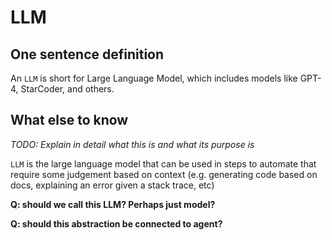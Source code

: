 # LLM

## One sentence definition

An `LLM` is short for Large Language Model, which includes models like GPT-4, StarCoder, and others.

## What else to know


*TODO: Explain in detail what this is and what its purpose is*

`LLM` is the large language model that can be used in steps to automate that require some judgement based on context (e.g. generating code based on docs, explaining an error given a stack trace, etc)

**Q: should we call this LLM? Perhaps just model?**

**Q: should this abstraction be connected to agent?**